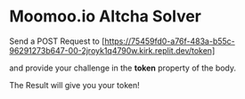 
# **Moomoo.io** Altcha Solver

Send a POST Request to 
[https://75459fd0-a76f-483a-b55c-96291273b647-00-2jroyk1q4790w.kirk.replit.dev/token]

and provide your challenge in
the **token** property of the body.

The Result will give you your token!
